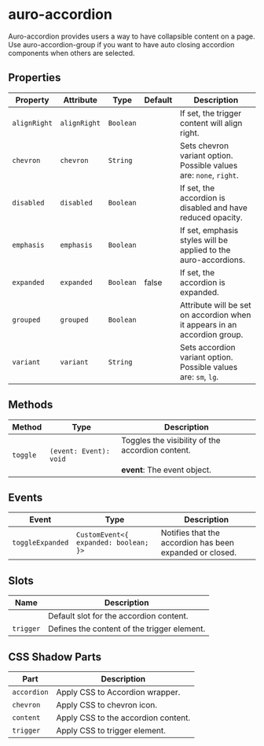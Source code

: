 # auro-accordion

Auro-accordion provides users a way to have collapsible content on a page.
Use auro-accordion-group if you want to have auto closing accordion components when others are selected.

## Properties

| Property     | Attribute    | Type      | Default | Description                                      |
|--------------|--------------|-----------|---------|--------------------------------------------------|
| `alignRight` | `alignRight` | `Boolean` |         | If set, the trigger content will align right.    |
| `chevron`    | `chevron`    | `String`  |         | Sets chevron variant option. Possible values are: `none`, `right`. |
| `disabled`   | `disabled`   | `Boolean` |         | If set, the accordion is disabled and have reduced opacity. |
| `emphasis`   | `emphasis`   | `Boolean` |         | If set, emphasis styles will be applied to the auro-accordions. |
| `expanded`   | `expanded`   | `Boolean` | false   | If set, the accordion is expanded.               |
| `grouped`    | `grouped`    | `Boolean` |         | Attribute will be set on accordion when it appears in an accordion group. |
| `variant`    | `variant`    | `String`  |         | Sets accordion variant option. Possible values are: `sm`, `lg`. |

## Methods

| Method   | Type                   | Description                                      |
|----------|------------------------|--------------------------------------------------|
| `toggle` | `(event: Event): void` | Toggles the visibility of the accordion content.<br /><br />**event**: The event object. |

## Events

| Event            | Type                                  | Description                                      |
|------------------|---------------------------------------|--------------------------------------------------|
| `toggleExpanded` | `CustomEvent<{ expanded: boolean; }>` | Notifies that the accordion has been expanded or closed. |

## Slots

| Name      | Description                                 |
|-----------|---------------------------------------------|
|           | Default slot for the accordion content.     |
| `trigger` | Defines the content of the trigger element. |

## CSS Shadow Parts

| Part        | Description                         |
|-------------|-------------------------------------|
| `accordion` | Apply CSS to Accordion wrapper.     |
| `chevron`   | Apply CSS to chevron icon.          |
| `content`   | Apply CSS to the accordion content. |
| `trigger`   | Apply CSS to trigger element.       |
